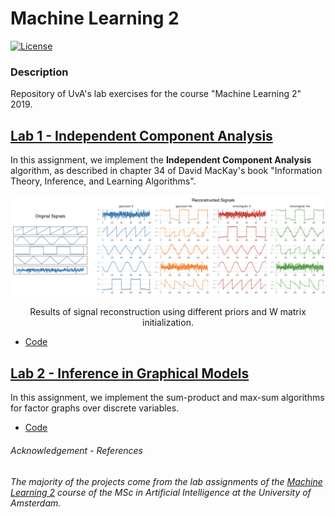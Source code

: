 # Machine Learning 2

[![License](http://img.shields.io/:license-mit-blue.svg)](LICENSE)

### Description
Repository of UvA's lab exercises for the course "Machine Learning 2" 2019.


## [__Lab 1 - Independent Component Analysis__](lab1/12402559_12141666_lab1.ipynb)

In this assignment, we implement the __Independent Component Analysis__ algorithm,
as described in chapter 34 of David MacKay's book "Information Theory, Inference, and Learning Algorithms".

<p align="center">
  <img src="readme_imgs/1_a.png" width="1000" />
</p>
<p align="center">
    Results of signal reconstruction using different priors and W matrix initialization.
</p>


- [Code](lab1/12402559_12141666_lab1.ipynb)

## [__Lab 2 - Inference in Graphical Models__](lab2/12402559_12141666_lab2.ipynb)

In this assignment, we implement the sum-product and max-sum algorithms for factor graphs over discrete variables.


- [Code](lab2/12402559_12141666_lab2.ipynb)



###### _Acknowledgement - References_

_The majority of the projects come from the lab assignments of the [Machine Learning 2](https://coursecatalogue.uva.nl/xmlpages/page/2019-2020-en/search-course/course/73105) course of the MSc in Artificial Intelligence at the University of Amsterdam._